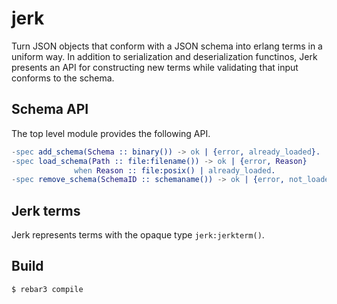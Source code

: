 jerk
=====

Turn JSON objects that conform with a JSON schema into erlang terms in
a uniform way. In addition to serialization and deserialization
functinos, Jerk presents an API for constructing new terms while
validating that input conforms to the schema.

Schema API
----------

The top level module provides the following API.

```erlang
-spec add_schema(Schema :: binary()) -> ok | {error, already_loaded}.
-spec load_schema(Path :: file:filename()) -> ok | {error, Reason}
              when Reason :: file:posix() | already_loaded.
-spec remove_schema(SchemaID :: schemaname()) -> ok | {error, not_loaded}.
```

Jerk terms
----------

Jerk represents terms with the opaque type `jerk:jerkterm()`.

Build
-----

    $ rebar3 compile
